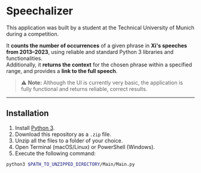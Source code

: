 # Speechalizer

This application was built by a student at the Technical University of Munich during a competition.

It **counts the number of occurrences** of a given phrase in **Xi's speeches from 2013–2023**, using reliable and standard Python 3 libraries and functionalities.  
Additionally, it **returns the context** for the chosen phrase within a specified range, and provides a **link to the full speech**.

> ⚠️ **Note:** Although the UI is currently very basic, the application is fully functional and returns reliable, correct results.

---

## Installation

1. Install [Python 3](https://www.python.org/downloads/).
2. Download this repository as a `.zip` file.
3. Unzip all the files to a folder of your choice.
4. Open Terminal (macOS/Linux) or PowerShell (Windows).
5. Execute the following command:

```bash
python3 $PATH_TO_UNZIPPED_DIRECTORY/Main/Main.py
